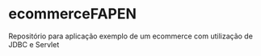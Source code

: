 # ecommerceFAPEN
Repositório para aplicação exemplo de um ecommerce com utilização de JDBC e Servlet
